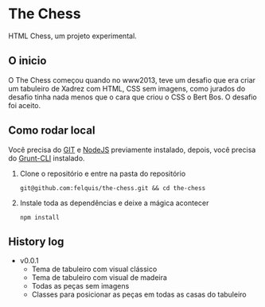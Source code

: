 The Chess
=========

HTML Chess, um projeto experimental.

## O inicio
O The Chess começou quando no www2013, teve um desafio que era criar um tabuleiro de Xadrez com HTML, CSS sem imagens, como jurados do desafio tinha nada menos que o cara que criou o CSS o Bert Bos. O desafio foi aceito.

## Como rodar local

Você precisa do [GIT](http://git-scm.com/) e [NodeJS](http://nodejs.org/) previamente instalado, depois, você precisa do [Grunt-CLI](https://github.com/gruntjs/grunt-cli) instalado.

1. Clone o repositório e entre na pasta do repositório

    `git@github.com:felquis/the-chess.git && cd the-chess`

1. Instale toda as dependências e deixe a mágica acontecer

    `npm install`

## History log

* v0.0.1
    * Tema de tabuleiro com visual clássico
    * Tema de tabuleiro com visual de madeira
    * Todas as peças sem imagens
    * Classes para posicionar as peças em todas as casas do tabuleiro
